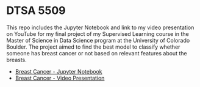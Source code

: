 # DTSA 5509
This repo includes the Jupyter Notebook and link to my video presentation on YouTube for my final project of my Supervised Learning course in the Master of Science in Data Science program at the University of Colorado Boulder. The project aimed to find the best model to classify whether someone has breast cancer or not based on relevant features about the breasts.
* [Breast Cancer - Jupyter Notebook](https://github.com/richardkang96/DTSA5509/blob/main/breast_cancer.ipynb)
* [Breast Cancer - Video Presentation](https://www.youtube.com/watch?v=WGQbVnBY2vo)
